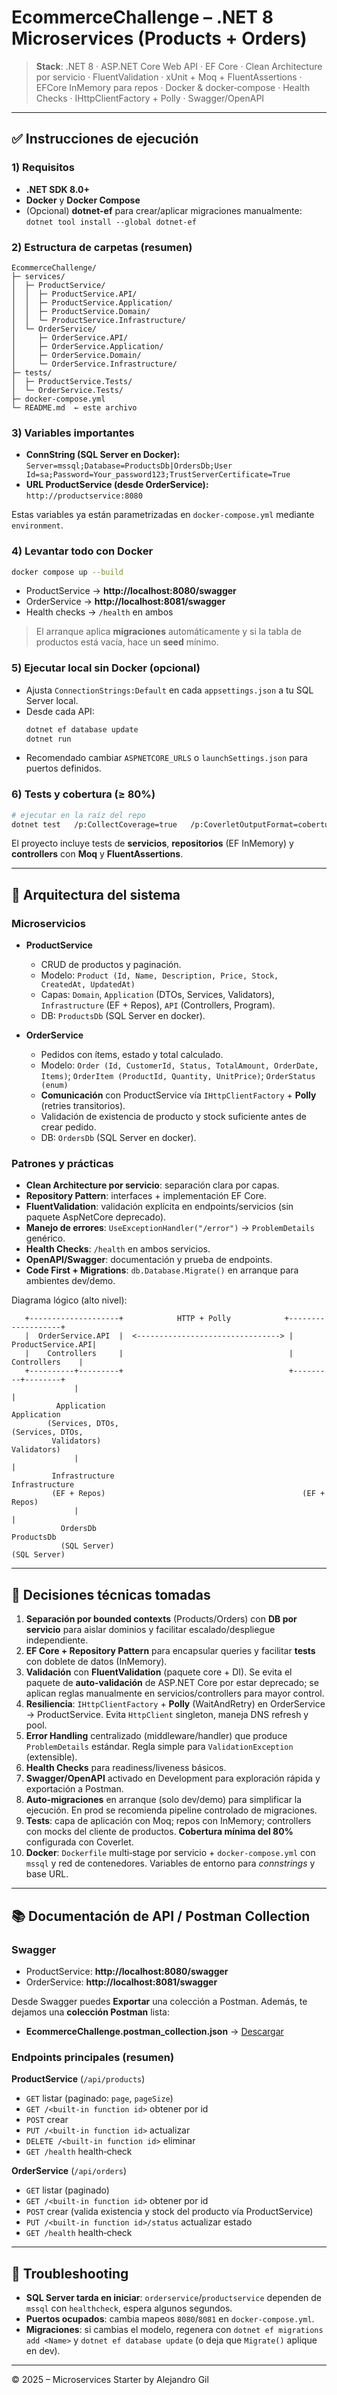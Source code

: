 # EcommerceChallenge – .NET 8 Microservices (Products + Orders)

> **Stack**: .NET 8 · ASP.NET Core Web API · EF Core · Clean Architecture por servicio · FluentValidation · xUnit + Moq + FluentAssertions · EFCore InMemory para repos · Docker & docker‑compose · Health Checks · IHttpClientFactory + Polly · Swagger/OpenAPI

---

## ✅ Instrucciones de ejecución

### 1) Requisitos
- **.NET SDK 8.0+**
- **Docker** y **Docker Compose**
- (Opcional) **dotnet-ef** para crear/aplicar migraciones manualmente:  
  `dotnet tool install --global dotnet-ef`

### 2) Estructura de carpetas (resumen)
```
EcommerceChallenge/
├─ services/
│  ├─ ProductService/
│  │  ├─ ProductService.API/
│  │  ├─ ProductService.Application/
│  │  ├─ ProductService.Domain/
│  │  └─ ProductService.Infrastructure/
│  └─ OrderService/
│     ├─ OrderService.API/
│     ├─ OrderService.Application/
│     ├─ OrderService.Domain/
│     └─ OrderService.Infrastructure/
├─ tests/
│  ├─ ProductService.Tests/
│  └─ OrderService.Tests/
├─ docker-compose.yml
└─ README.md  ← este archivo
```

### 3) Variables importantes
- **ConnString (SQL Server en Docker):**  
  `Server=mssql;Database=ProductsDb|OrdersDb;User Id=sa;Password=Your_password123;TrustServerCertificate=True`
- **URL ProductService (desde OrderService):** `http://productservice:8080`

Estas variables ya están parametrizadas en `docker-compose.yml` mediante `environment`.

### 4) Levantar todo con Docker
```bash
docker compose up --build
```
- ProductService → **http://localhost:8080/swagger**
- OrderService   → **http://localhost:8081/swagger**
- Health checks  → `/health` en ambos

> El arranque aplica **migraciones** automáticamente y si la tabla de productos está vacía, hace un **seed** mínimo.

### 5) Ejecutar local sin Docker (opcional)
- Ajusta `ConnectionStrings:Default` en cada `appsettings.json` a tu SQL Server local.
- Desde cada API:
  ```bash
  dotnet ef database update
  dotnet run
  ```
- Recomendado cambiar `ASPNETCORE_URLS` o `launchSettings.json` para puertos definidos.

### 6) Tests y cobertura (≥ 80%)
```bash
# ejecutar en la raíz del repo
dotnet test   /p:CollectCoverage=true   /p:CoverletOutputFormat=cobertura   /p:Threshold=80   /p:ThresholdType=line
```
El proyecto incluye tests de **servicios**, **repositorios** (EF InMemory) y **controllers** con **Moq** y **FluentAssertions**.

---

## 🧭 Arquitectura del sistema

### Microservicios
- **ProductService**  
  - CRUD de productos y paginación.  
  - Modelo: `Product (Id, Name, Description, Price, Stock, CreatedAt, UpdatedAt)`  
  - Capas: `Domain`, `Application` (DTOs, Services, Validators), `Infrastructure` (EF + Repos), `API` (Controllers, Program).
  - DB: `ProductsDb` (SQL Server en docker).

- **OrderService**  
  - Pedidos con ítems, estado y total calculado.  
  - Modelo: `Order (Id, CustomerId, Status, TotalAmount, OrderDate, Items)`; `OrderItem (ProductId, Quantity, UnitPrice)`; `OrderStatus (enum)`  
  - **Comunicación** con ProductService vía `IHttpClientFactory` + **Polly** (retries transitorios).  
  - Validación de existencia de producto y stock suficiente antes de crear pedido.  
  - DB: `OrdersDb` (SQL Server en docker).

### Patrones y prácticas
- **Clean Architecture por servicio**: separación clara por capas.
- **Repository Pattern**: interfaces + implementación EF Core.
- **FluentValidation**: validación explícita en endpoints/servicios (sin paquete AspNetCore deprecado).
- **Manejo de errores**: `UseExceptionHandler("/error")` → `ProblemDetails` genérico.
- **Health Checks**: `/health` en ambos servicios.
- **OpenAPI/Swagger**: documentación y prueba de endpoints.
- **Code First + Migrations**: `db.Database.Migrate()` en arranque para ambientes dev/demo.

Diagrama lógico (alto nivel):

```
   +--------------------+            HTTP + Polly            +-------------------+
   |  OrderService.API  |  <--------------------------------> | ProductService.API|
   |    Controllers     |                                     |   Controllers    |
   +----------+---------+                                     +---------+--------+
              |                                                       |
          Application                                            Application
        (Services, DTOs,                                        (Services, DTOs,
         Validators)                                             Validators)
              |                                                       |
         Infrastructure                                         Infrastructure
         (EF + Repos)                                            (EF + Repos)
              |                                                       |
           OrdersDb                                                ProductsDb
           (SQL Server)                                            (SQL Server)
```

---

## 🧠 Decisiones técnicas tomadas

1. **Separación por bounded contexts** (Products/Orders) con **DB por servicio** para aislar dominios y facilitar escalado/despliegue independiente.
2. **EF Core + Repository Pattern** para encapsular queries y facilitar **tests** con doblete de datos (InMemory).
3. **Validación** con **FluentValidation** (paquete core + DI). Se evita el paquete de **auto-validación** de ASP.NET Core por estar deprecado; se aplican reglas manualmente en servicios/controllers para mayor control.
4. **Resiliencia**: `IHttpClientFactory` + **Polly** (WaitAndRetry) en OrderService → ProductService. Evita `HttpClient` singleton, maneja DNS refresh y pool.
5. **Error Handling** centralizado (middleware/handler) que produce `ProblemDetails` estándar. Regla simple para `ValidationException` (extensible).
6. **Health Checks** para readiness/liveness básicos.
7. **Swagger/OpenAPI** activado en Development para exploración rápida y exportación a Postman.
8. **Auto‑migraciones** en arranque (solo dev/demo) para simplificar la ejecución. En prod se recomienda pipeline controlado de migraciones.
9. **Tests**: capa de aplicación con Moq; repos con InMemory; controllers con mocks del cliente de productos. **Cobertura mínima del 80%** configurada con Coverlet.
10. **Docker**: `Dockerfile` multi‑stage por servicio + `docker-compose.yml` con `mssql` y red de contenedores. Variables de entorno para *connstrings* y base URL.

---

## 📚 Documentación de API / Postman Collection

### Swagger
- ProductService: **http://localhost:8080/swagger**
- OrderService: **http://localhost:8081/swagger**

Desde Swagger puedes **Exportar** una colección a Postman. Además, te dejamos una **colección Postman** lista:

- **EcommerceChallenge.postman_collection.json** → [Descargar](sandbox:/mnt/data/EcommerceChallenge.postman_collection.json)

### Endpoints principales (resumen)

**ProductService** (`/api/products`)
- `GET` listar (paginado: `page`, `pageSize`)
- `GET /<built-in function id>` obtener por id
- `POST` crear
- `PUT /<built-in function id>` actualizar
- `DELETE /<built-in function id>` eliminar
- `GET /health` health‑check

**OrderService** (`/api/orders`)
- `GET` listar (paginado)
- `GET /<built-in function id>` obtener por id
- `POST` crear (valida existencia y stock del producto vía ProductService)
- `PUT /<built-in function id>/status` actualizar estado
- `GET /health` health‑check

---

## 🔧 Troubleshooting
- **SQL Server tarda en iniciar**: `orderservice`/`productservice` dependen de `mssql` con `healthcheck`, espera algunos segundos.
- **Puertos ocupados**: cambia mapeos `8080`/`8081` en `docker-compose.yml`.
- **Migraciones**: si cambias el modelo, regenera con `dotnet ef migrations add <Name>` y `dotnet ef database update` (o deja que `Migrate()` aplique en dev).

---

© 2025 – Microservices Starter by Alejandro Gil
